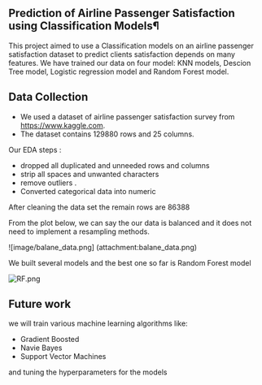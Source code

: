 ## Prediction of Airline Passenger Satisfaction using Classification Models¶

This project aimed to use a Classification models on an airline passenger satisfaction dataset to predict clients satisfaction depends on many features. We have trained our data on four model: KNN models, Descion Tree model, Logistic regression model and Random Forest model.

## Data Collection

- We used a dataset of airline passenger satisfaction survey from https://www.kaggle.com.
- The dataset contains 129880 rows and 25 columns.


Our EDA steps :

- dropped all duplicated and unneeded rows and columns
- strip all spaces and unwanted characters
- remove outliers .
- Converted categorical data into numeric

After cleaning the data set the remain rows are 86388

From the plot below, we can say the our data is balanced and it does not need to implement a resampling methods.

![image/balane_data.png] (attachment:balane_data.png)

We built several models and the best one so far is Random Forest model

![RF.png](attachment:RF.png)

## Future work

we will train various machine learning algorithms like:
    
- Gradient Boosted
- Navie Bayes
- Support Vector Machines


and tuning the hyperparameters for the models


